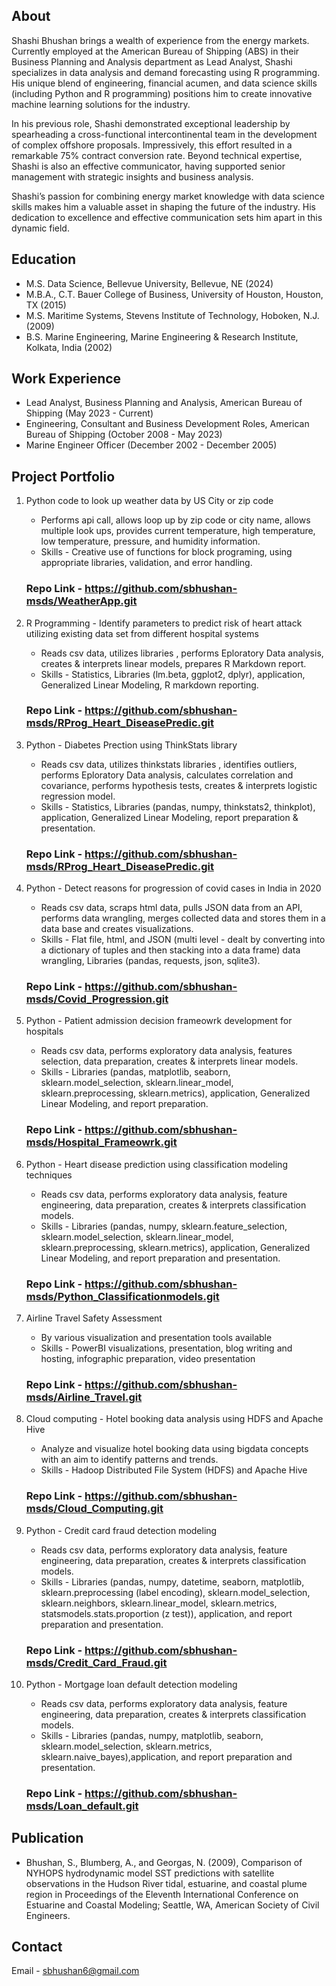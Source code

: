## About
Shashi Bhushan brings a wealth of experience from the energy markets. Currently employed at the American Bureau of Shipping (ABS) in their Business Planning and Analysis department as Lead Analyst, Shashi specializes in data analysis and demand forecasting using R programming. His unique blend of engineering, financial acumen, and data science skills (including Python and R programming) positions him to create innovative machine learning solutions for the industry.

In his previous role, Shashi demonstrated exceptional leadership by spearheading a cross-functional intercontinental team in the development of complex offshore proposals. Impressively, this effort resulted in a remarkable 75% contract conversion rate. Beyond technical expertise, Shashi is also an effective communicator, having supported senior management with strategic insights and business analysis.

Shashi’s passion for combining energy market knowledge with data science skills makes him a valuable asset in shaping the future of the industry. His dedication to excellence and effective communication sets him apart in this dynamic field.

## Education
- M.S. Data Science, Bellevue University, Bellevue, NE (2024)
- M.B.A., C.T. Bauer College of Business, University of Houston, Houston, TX (2015)
- M.S. Maritime Systems, Stevens Institute of Technology, Hoboken, N.J. (2009)
- B.S. Marine Engineering, Marine Engineering & Research Institute, Kolkata, India (2002)

## Work Experience
- Lead Analyst, Business Planning and Analysis, American Bureau of Shipping (May 2023 - Current)
- Engineering, Consultant and Business Development Roles, American Bureau of Shipping (October 2008 - May 2023)
- Marine Engineer Officer (December 2002 - December 2005)

## Project Portfolio
1. Python code to look up weather data by US City or zip code
   - Performs api call, allows loop up by zip code or city name, allows multiple look ups, provides current temperature, high temperature, low temperature, pressure, and humidity information.
   - Skills - Creative use of functions for block programing, using appropriate libraries, validation, and error handling.

   ### Repo Link - https://github.com/sbhushan-msds/WeatherApp.git
   
2. R Programming -  Identify parameters to predict risk of heart attack utilizing existing data  set from different hospital systems
   - Reads csv data, utilizes libraries , performs Eploratory Data analysis, creates & interprets linear models, prepares R Markdown report.
   - Skills - Statistics, Libraries (lm.beta, ggplot2, dplyr), application, Generalized Linear Modeling, R markdown reporting.

   ### Repo Link - https://github.com/sbhushan-msds/RProg_Heart_DiseasePredic.git

3. Python - Diabetes Prection using ThinkStats library
   - Reads csv data, utilizes thinkstats libraries , identifies outliers, performs Eploratory Data analysis, calculates correlation and covariance, performs hypothesis tests, creates & interprets logistic 
     regression model.
   - Skills - Statistics, Libraries (pandas, numpy, thinkstats2, thinkplot), application, Generalized Linear Modeling, report preparation & presentation.

   ### Repo Link - https://github.com/sbhushan-msds/RProg_Heart_DiseasePredic.git

4. Python - Detect reasons for progression of covid cases in India in 2020
   - Reads csv data, scraps html data, pulls JSON data from an API, performs data wrangling, merges collected data and stores them in a data base and creates visualizations.
   - Skills - Flat file, html, and JSON (multi level -  dealt by converting into a dictionary of tuples and then stacking into a data frame) data wrangling,  Libraries (pandas, requests, json, sqlite3).

   ### Repo Link - https://github.com/sbhushan-msds/Covid_Progression.git

5. Python - Patient admission decision frameowrk development for hospitals
   - Reads csv data, performs exploratory data analysis, features selection, data preparation, creates & interprets linear models.
   - Skills - Libraries (pandas, matplotlib, seaborn, sklearn.model_selection, sklearn.linear_model, sklearn.preprocessing, sklearn.metrics), application, Generalized Linear Modeling, and report preparation.
  
   ### Repo Link - https://github.com/sbhushan-msds/Hospital_Frameowrk.git

6. Python - Heart disease prediction using classification modeling techniques
   - Reads csv data, performs exploratory data analysis, feature engineering, data preparation, creates & interprets classification models.
   - Skills - Libraries (pandas, numpy, sklearn.feature_selection, sklearn.model_selection, sklearn.linear_model, sklearn.preprocessing, sklearn.metrics), application, Generalized Linear Modeling, and report 
     preparation and presentation.

   ### Repo Link - https://github.com/sbhushan-msds/Python_Classificationmodels.git

7. Airline Travel Safety Assessment
   - By various visualization and presentation tools available
   - Skills - PowerBI visualizations, presentation,  blog writing and hosting, infographic preparation, video presentation
  
   ### Repo Link - https://github.com/sbhushan-msds/Airline_Travel.git
     
8. Cloud computing -  Hotel booking data analysis using HDFS and Apache Hive
   -  Analyze and visualize hotel booking data using bigdata concepts with an aim to identify patterns and trends.
   -  Skills - Hadoop Distributed File System (HDFS) and Apache Hive

   ### Repo Link - https://github.com/sbhushan-msds/Cloud_Computing.git

9. Python - Credit card fraud detection modeling
   - Reads csv data, performs exploratory data analysis, feature engineering, data preparation, creates & interprets classification models.
   - Skills - Libraries (pandas, numpy, datetime, seaborn, matplotlib, sklearn.preprocessing (label encoding), sklearn.model_selection, sklearn.neighbors, sklearn.linear_model, sklearn.metrics, 
     statsmodels.stats.proportion (z test)), application, and report preparation and presentation.

   ### Repo Link - https://github.com/sbhushan-msds/Credit_Card_Fraud.git
     
10. Python - Mortgage loan default detection modeling
      - Reads csv data, performs exploratory data analysis, feature engineering, data preparation, creates & interprets classification models.
      - Skills - Libraries (pandas, numpy, matplotlib, seaborn, sklearn.model_selection, sklearn.metrics, sklearn.naive_bayes),application, and report preparation and presentation.
   
    ### Repo Link - https://github.com/sbhushan-msds/Loan_default.git  

## Publication
- Bhushan, S., Blumberg, A., and Georgas, N. (2009), Comparison of NYHOPS hydrodynamic model SST predictions with satellite observations in the Hudson River tidal, estuarine, and coastal plume region in Proceedings of the Eleventh International Conference on 
  Estuarine and Coastal Modeling; Seattle, WA, American Society of Civil Engineers.
     
## Contact
Email - sbhushan6@gmail.com


  
   
